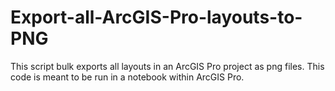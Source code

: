 # Export-all-ArcGIS-Pro-layouts-to-PNG
This script bulk exports all layouts in an ArcGIS Pro project as png files. 
This code is meant to be run in a notebook within ArcGIS Pro. 
